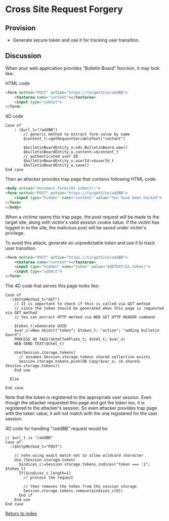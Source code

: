 # Cross Site Request Forgery

## Provision

- Generate secure token and use it for tracking user transition.

## Discussion

When your web application provides "Bulletin Board" function, it may look like:

HTML code

```HTML
<form method="POST" action="https://targetSite/addBB">
    <textarea name="content"></textarea>
    <input type="submit">
</form>
```

4D code

```4D
Case of 
    : ($url_t="/addBB")
        // generic method to extract form value by name
        $content_t:=getRequestVariableText("content")

        $bulletinBoardEntity_o:=ds.BulletinBoard.new()
        $bulletinBoardEntity_o.content:=$content_t
        // authenticated user ID
        $bulletinBoardEntity_o.userId:=$userId_t
        $bulletinBoardEntity_o.save()
End case
```

Then an attacker provides trap page that contains following HTML code:

```HTML
<body onload="document.forms[0].submit()">
<form method="POST" action="https://targetSite/addBB">
    <input type="hidden" name="content" value="You have been hacked">
</form>
</body>
```

When a victime opens this trap page, the post request will be made to the target site, along with victim's valid session cookie value. If the victim has logged in to the site, the malicious post will be saved under victim's privilege.

To avoid this attack, generate an unpredictable token and use it to track user transition.

```HTML
<form method="POST" action="https://targetSite/addBB">
    <textarea name="content"></textarea>
    <input type="hidden" name="token" value="$4DTEXT($1.token)">
    <input type="submit">
</form>
```

The 4D code that serves this page looks like:

```4D
Case of
  :($httpMethod_t="GET")
    // It is important to check if this is called via GET method
    // since the token should be generated when this page is requested via GET method
    // You can extract HTTP method via WEB GET HTTP HEADER command

    $token_t:=Generate UUID
    $var_o:=New object("token"; $token_t; "action"; "adding bulletin baord")
    PROCESS 4D TAGS($htmlTemPlate_t; $html_t; $var_o)
    WEB SEND TEXT($html_t)

    Use(Session.storage.tokens)
      // assumes Session.storage.tokens shared collection exists
      Session.storage.tokens.push(OB Copy($var_o; ck shared; Session.storage.tokens))
    End use

  Else

End case
```

Note that the token is registered to the appropriate user session. Even though the attacker requested this page and got the token too, it is registered to the attacker's session. So even attacker provides trap page with the token value, it will not match with the one registered for the user session.

4D code for handling "/addBB" request would be

```4D
// $url_t is "/addBB"
Case of
  :($httpMethod_t="POST")

    // note using exact match not to allow wildcard character
    Use (Session.storage.token)
      $indices_c:=Session.storage.tokens.indices("token === :1"; $token_t)
      If($indices_c.length=1)
        // process the request

        // then removes the token from the session storage
        Session.storage.tokens.remove($indices_c[0])
      End if
    End use
End case
```

[Return to index](index.html)
